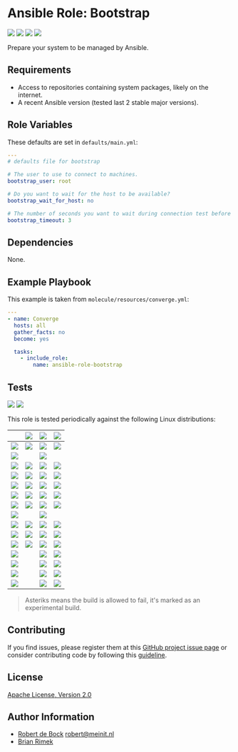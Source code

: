 Ansible Role: Bootstrap
=======================

[![][ci_badge]][ci]
[![][release_badge]][release]
[![][ansible_role_badge]][ansible_role]
[![][ansible_downloads_badge]][ansible_role]

Prepare your system to be managed by Ansible.

Requirements
------------

- Access to repositories containing system packages, likely on the internet.
- A recent Ansible version (tested last 2 stable major versions).

Role Variables
--------------

These defaults are set in `defaults/main.yml`:

```yaml
---
# defaults file for bootstrap

# The user to use to connect to machines.
bootstrap_user: root

# Do you want to wait for the host to be available?
bootstrap_wait_for_host: no

# The number of seconds you want to wait during connection test before failing.
bootstrap_timeout: 3
```

Dependencies
------------

None.

Example Playbook
----------------

This example is taken from `molecule/resources/converge.yml`:
```yaml
---
- name: Converge
  hosts: all
  gather_facts: no
  become: yes

  tasks:
    - include_role:
        name: ansible-role-bootstrap

```

Tests
-----

[![][python_badge]][python]
[![][ansible_badge]][ansible]

This role is tested periodically against the following Linux distributions:

|| [![][ansible_previous_badge]][ansible_previous] | [![][ansible_latest_badge]][ansible_latest] | [![][ansible_devel_badge]][ansible_devel] |
|---|---|---|---|
| [![][alpine_badge]][alpine] | [![][x]][ci] | [![][x]][ci] | [![][x]][ci] |
| [![][amazonlinux_badge]][amazonlinux] || [![][x]][ci] ||
| [![][archlinux_badge]][archlinux] | [![][x]][ci] | [![][x]][ci] | [![][x]][ci] |
| [![][centos_badge]][centos] | [![][x]][ci] | [![][x]][ci] | [![][x]][ci] |
| [![][debian_badge]][debian] | [![][x]][ci] | [![][x]][ci] | [![][x]][ci] |
| [![][fedora_badge]][fedora] | [![][x]][ci] | [![][x]][ci] | [![][x]][ci] |
| [![][gentoo_badge]][gentoo] | [![][x]][ci] | [![][x]][ci] | [![][x]][ci] |
| [![][kali_badge]][kali] || [![][x]][ci] ||
| [![][opensuse_badge]][opensuse] | [![][x]][ci] | [![][x]][ci] | [![][x]][ci] |
| [![][redhat_badge]][redhat] | [![][x]][ci] | [![][x]][ci] | [![][x]][ci] |
| [![][ubuntu_badge]][ubuntu] | [![][x]][ci] | [![][x]][ci] | [![][x]][ci] |
| [![][alpine_preview_badge]][alpine] || [![][x]][ci] | [![][x]][ci] |
| [![][debian_preview_badge]][debian] || [![][x]][ci] | [![][x]][ci] |
| [![][fedora_preview_badge]][fedora] || [![][x]][ci] | [![][x]][ci] |
| [![][ubuntu_preview_badge]][ubuntu] || [![][x]][ci] | [![][x]][ci] |

> Asteriks means the build is allowed to fail, it's marked as an experimental build.

Contributing
------------

If you find issues, please register them at this [GitHub project issue page][issues] or consider contributing code by following this [guideline][contributing].

License
-------

[Apache License, Version 2.0][license]

Author Information
------------------

- [Robert de Bock](https://robertdebock.nl/) <robert@meinit.nl>
- [Brian Rimek](https://github.com/rembik)


[ci]: https://github.com/rembik/ansible-role-bootstrap/actions
[travis_ci]: https://travis-ci.org/github/rembik/ansible-role-bootstrap
[release]: https://github.com/rembik/ansible-role-bootstrap/releases
[ansible_role]: https://galaxy.ansible.com/rembik/bootstrap

[ci_badge]: https://img.shields.io/github/workflow/status/rembik/ansible-role-bootstrap/CI/master?logo=github&label=test
[travis_ci_badge]: https://img.shields.io/travis/rembik/ansible-role-bootstrap/master.svg?logo=travis-ci&logoColor=EEE&label=test
[release_badge]: https://img.shields.io/github/release/rembik/ansible-role-bootstrap.svg?sort=semver&colorB=56b4b6&logo=github&logoColor=EEE
[ansible_role_badge]: https://img.shields.io/ansible/role/36340.svg?colorB=56b4b6&logo=ansible&logoColor=EEE
[ansible_downloads_badge]: https://img.shields.io/ansible/role/d/36340.svg?label=downloads&logo=ansible&logoColor=EEE

[issues]: https://github.com/rembik/ansible-role-bootstrap/issues/new/choose
[contributing]: http://github.com/rembik/ansible-role-bootstrap/tree/master/.github/CONTRIBUTING.md
[license]: https://github.com/rembik/ansible-role-bootstrap/blob/master/LICENSE

[python]: https://www.python.org/
[ansible]: https://ansible.com/
[ansible_previous]: https://docs.ansible.com/ansible/2.9/
[ansible_latest]: https://docs.ansible.com/ansible/2.10/
[ansible_devel]: https://docs.ansible.com/ansible/devel/

[python_badge]: https://img.shields.io/badge/python-3.9-1488C6.svg
[ansible_badge]: https://img.shields.io/badge/Ansible-2.9%20%7C%202.10%20%7C%20devel%2A-56b4b6.svg
[ansible_previous_badge]: https://img.shields.io/badge/2.9-56b4b6.svg
[ansible_latest_badge]: https://img.shields.io/badge/2.10-56b4b6.svg
[ansible_devel_badge]: https://img.shields.io/badge/devel%2A-56b4b6.svg

[alpine]: https://hub.docker.com/_/alpine
[amazonlinux]: https://hub.docker.com/_/amazonlinux
[archlinux]: https://hub.docker.com/r/archlinux/base
[centos]: https://hub.docker.com/_/centos
[debian]: https://hub.docker.com/_/debian
[fedora]: https://hub.docker.com/_/fedora
[gentoo]: https://hub.docker.com/r/gentoo/stage3-amd64
[kali]: https://hub.docker.com/r/kalilinux/kali
[opensuse]: https://hub.docker.com/_/opensuse
[redhat]: https://access.redhat.com/containers/#/registry.access.redhat.com/ubi8/ubi
[ubuntu]: https://hub.docker.com/_/ubuntu

[alpine_badge]: https://img.shields.io/badge/Alpine-latest-1488C6.svg?logo=docker&logoColor=EEE
[alpine_preview_badge]: https://img.shields.io/badge/Alpine-edge%2A-1488C6.svg?logo=docker&logoColor=EEE
[amazonlinux_badge]: https://img.shields.io/badge/AmazonLinux-latest-1488C6.svg?logo=docker&logoColor=EEE
[archlinux_badge]: https://img.shields.io/badge/ArchLinux-latest-1488C6.svg?logo=docker&logoColor=EEE
[centos_badge]: https://img.shields.io/badge/CentOS-latest-1488C6.svg?logo=docker&logoColor=EEE
[debian_badge]: https://img.shields.io/badge/Debian-latest-1488C6.svg?logo=docker&logoColor=EEE
[debian_preview_badge]: https://img.shields.io/badge/Debian-unstable%2A-1488C6.svg?logo=docker&logoColor=EEE
[fedora_badge]: https://img.shields.io/badge/Fedora-latest-1488C6.svg?logo=docker&logoColor=EEE
[fedora_preview_badge]: https://img.shields.io/badge/Fedora-rawhide%2A-1488C6.svg?logo=docker&logoColor=EEE
[gentoo_badge]: https://img.shields.io/badge/Gentoo-latest-1488C6.svg?logo=docker&logoColor=EEE
[kali_badge]: https://img.shields.io/badge/Kali-latest-1488C6.svg?logo=docker&logoColor=EEE
[opensuse_badge]: https://img.shields.io/badge/openSUSE-Leap%20%7C%20Tumbleweed-1488C6.svg?logo=docker&logoColor=EEE
[redhat_badge]: https://img.shields.io/badge/RedHat-latest-1488C6.svg?logo=docker&logoColor=EEE
[ubuntu_badge]: https://img.shields.io/badge/Ubuntu-latest-1488C6.svg?logo=docker&logoColor=EEE
[ubuntu_preview_badge]: https://img.shields.io/badge/Ubuntu-devel%2A-1488C6.svg?logo=docker&logoColor=EEE
[x]: https://img.shields.io/badge/X-grey.svg
